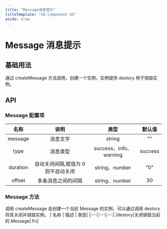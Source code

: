 ```yaml
---
title: "Message消息提示"
titleTemplate: "SQ Component UI"
aside: true
---
```


# Message 消息提示

## 基础用法

通过 createMessage 方法调用，创建一个实例，实例提供 destory 用于销毁实例。

<preview path="../../demo/message.vue" title="message消息提示" description="component description content"></preview>

## API

### Message 配置项

|   名称   |                说明                |          类型          | 默认值  |
| :------: | :--------------------------------: | :--------------------: | :-----: |
| message  |              消息文字              |         string         |   ""    |
|   type   |              消息类型              | success、info、warning | success |
| duration | 自动关闭间隔,赋值为 0 则不自动关闭 |     string、number     |   "0"   |
|  offset  |         多条消息之间的间隔         |     string、number     |   30    |

### Message 方法

调用 createMessage 会创建一个当前 Message 的实例，可以通过调用 destory 将其关闭并销毁实例。
| 名称 | 描述 | 类型|
|:--:|:--:|:--:|
|destory|关闭销毁当前的 Message| Fn|
